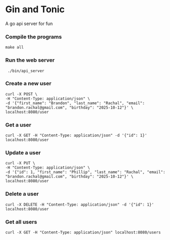 # Gin and Tonic
A go api server for fun

### Compile the programs

    make all

###  Run the web server

     ./bin/api_server

### Create a new user

    curl -X POST \
    -H "Content-Type: application/json" \
    -d '{"first_name": "Brandon", "last_name": "Rachal", "email": "brandon.rachal@gmail.com", "birthday": "2025-10-12"}' \
    localhost:8080/user

### Get a user

    curl -X GET -H "Content-Type: application/json" -d '{"id": 1}' localhost:8080/user

### Update a user

    curl -X PUT \
    -H "Content-Type: application/json" \
    -d '{"id": 1, "first_name": "Phillip", "last_name": "Rachal", "email": "brandon.rachal@gmail.com", "birthday": "2025-10-12"}' \
    localhost:8080/user

### Delete a user

    curl -X DELETE -H "Content-Type: application/json" -d '{"id": 1}' localhost:8080/user

### Get all users

    curl -X GET -H "Content-Type: application/json" localhost:8080/users

